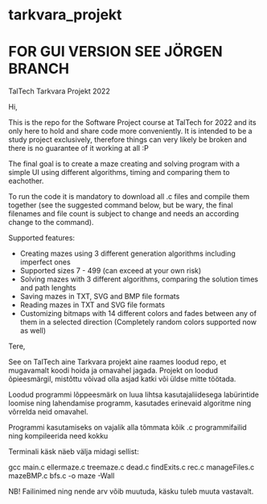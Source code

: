 # tarkvara_projekt
# FOR GUI VERSION SEE JÖRGEN BRANCH
TalTech Tarkvara Projekt 2022

Hi,

This is the repo for the Software Project course at TalTech for 2022 and its only here to hold and share code more conveniently.
It is intended to be a study project exclusively, therefore things can very likely be broken and there is no guarantee of it working at all :P

The final goal is to create a maze creating and solving program with a simple UI using different algorithms, timing and comparing them to eachother.

To run the code it is mandatory to download all .c files and compile them together (see the suggested command below, but be wary, the final filenames 
and file count is subject to change and needs an according change to the command).

Supported features:
  * Creating mazes using 3 different generation algorithms including imperfect ones
  * Supported sizes 7 - 499 (can exceed at your own risk)
  * Solving mazes with 3 different algorithms, comparing the solution times and path lenghts
  * Saving mazes in TXT, SVG and BMP file formats
  * Reading mazes in TXT and SVG file formats
  * Customizing bitmaps with 14 different colors and fades between any of them in a selected direction (Completely random colors supported now as well)

Tere,

See on TalTech aine Tarkvara projekt aine raames loodud repo, et mugavamalt koodi hoida ja omavahel jagada.
Projekt on loodud õpieesmärgil, mistõttu võivad olla asjad katki või üldse mitte töötada.

Loodud programmi lõppeesmärk on luua lihtsa kasutajaliidesega labürintide loomise ning lahendamise programm, kasutades
erinevaid algoritme ning võrrelda neid omavahel.

Programmi kasutamiseks on vajalik alla tõmmata kõik .c programmifailid ning kompileerida need kokku

Terminali käsk näeb välja midagi sellist:

gcc main.c ellermaze.c treemaze.c dead.c findExits.c rec.c manageFiles.c mazeBMP.c bfs.c -o maze -Wall
 
NB! Failinimed ning nende arv võib muutuda, käsku tuleb muuta vastavalt.
